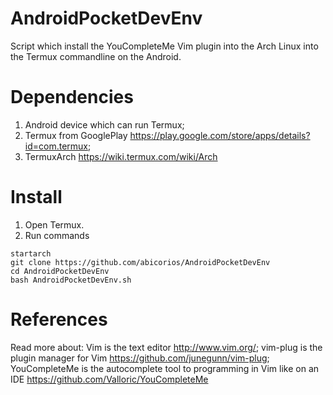 # AndroidPocketDevEnv
Script which install the YouCompleteMe Vim plugin into the Arch Linux into the Termux commandline on the Android.
# Dependencies
1. Android device which can run Termux;
2. Termux from GooglePlay https://play.google.com/store/apps/details?id=com.termux;
3. TermuxArch https://wiki.termux.com/wiki/Arch
# Install
1. Open Termux.
2. Run commands
```
startarch
git clone https://github.com/abicorios/AndroidPocketDevEnv
cd AndroidPocketDevEnv
bash AndroidPocketDevEnv.sh
```
# References
Read more about:
Vim is the text editor http://www.vim.org/;
vim-plug is the plugin manager for Vim https://github.com/junegunn/vim-plug;
YouCompleteMe is the autocomplete tool to programming in Vim like on an IDE https://github.com/Valloric/YouCompleteMe
